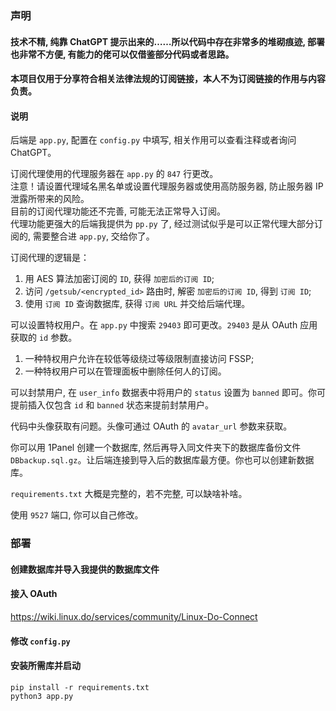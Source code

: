 ### 声明
#### 技术不精, 纯靠 ChatGPT 提示出来的……所以代码中存在非常多的堆砌痕迹, 部署也非常不方便, 有能力的佬可以仅借鉴部分代码或者思路。  
#### 本项目仅用于分享符合相关法律法规的订阅链接，本人不为订阅链接的作用与内容负责。  

#### 说明
后端是 `app.py`, 配置在 `config.py` 中填写, 相关作用可以查看注释或者询问 ChatGPT。  


订阅代理使用的代理服务器在 `app.py` 的 `847` 行更改。  
注意！请设置代理域名黑名单或设置代理服务器或使用高防服务器, 防止服务器 IP 泄露所带来的风险。  
目前的订阅代理功能还不完善, 可能无法正常导入订阅。  
代理功能更强大的后端我提供为 `pp.py` 了, 经过测试似乎是可以正常代理大部分订阅的, 需要整合进 `app.py`, 交给你了。  


订阅代理的逻辑是：
1. 用 AES 算法加密订阅的 `ID`, 获得 `加密后的订阅 ID`;
2. 访问 `/getsub/<encrypted_id>` 路由时, 解密 `加密后的订阅 ID`, 得到 `订阅 ID`;
3. 使用 `订阅 ID` 查询数据库, 获得 `订阅 URL` 并交给后端代理。


可以设置特权用户。在 `app.py` 中搜索 `29403` 即可更改。`29403` 是从 OAuth 应用获取的 `id` 参数。
1. 一种特权用户允许在较低等级绕过等级限制直接访问 FSSP;
2. 一种特权用户可以在管理面板中删除任何人的订阅。

可以封禁用户, 在 `user_info` 数据表中将用户的 `status` 设置为 `banned` 即可。你可提前插入仅包含 `id` 和 `banned` 状态来提前封禁用户。  


代码中头像获取有问题。头像可通过 OAuth 的 `avatar_url` 参数来获取。  


你可以用 1Panel 创建一个数据库, 然后再导入同文件夹下的数据库备份文件 `DBbackup.sql.gz`。让后端连接到导入后的数据库最方便。你也可以创建新数据库。  


`requirements.txt` 大概是完整的，若不完整, 可以缺啥补啥。  


使用 `9527` 端口, 你可以自己修改。  


### 部署
#### 创建数据库并导入我提供的数据库文件

#### 接入 OAuth
https://wiki.linux.do/services/community/Linux-Do-Connect

#### 修改 `config.py`

#### 安装所需库并启动
```
pip install -r requirements.txt
python3 app.py
```
